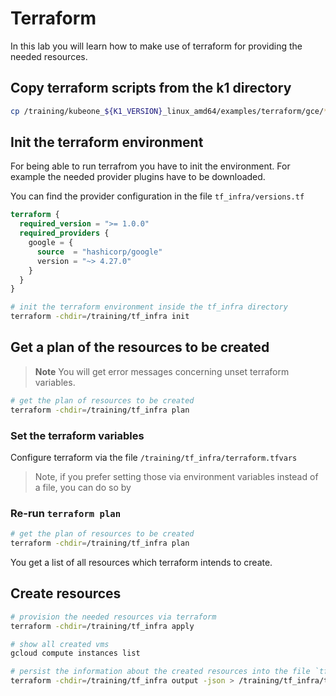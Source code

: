 # Terraform

In this lab you will learn how to make use of terraform for providing the needed resources.

## Copy terraform scripts from the k1 directory

```bash
cp /training/kubeone_${K1_VERSION}_linux_amd64/examples/terraform/gce/*.tf /training/tf_infra
```

## Init the terraform environment

For being able to run terrafrom you have to init the environment. For example the needed provider plugins have to be downloaded.

You can find the provider configuration in the file `tf_infra/versions.tf`

```terraform
terraform {
  required_version = ">= 1.0.0"
  required_providers {
    google = {
      source  = "hashicorp/google"
      version = "~> 4.27.0"
    }
  }
}
```

```bash
# init the terraform environment inside the tf_infra directory
terraform -chdir=/training/tf_infra init
```

## Get a plan of the resources to be created

> **Note**
> You will get error messages concerning unset terraform variables.

```bash
# get the plan of resources to be created
terraform -chdir=/training/tf_infra plan
```

### Set the terraform variables

Configure terraform via the file `/training/tf_infra/terraform.tfvars`

> Note, if you prefer setting those via environment variables instead of a file, you can do so by

<!-- TODO -->
<!-- ```bash
echo "export TF_VAR_project=${gcloud config get project}" | tee -a /root/.trainingrc
echo "export TF_VAR_cluster_name=k1-training" | tee -a /root/.trainingrc
echo "export TF_VAR_region=europe-west3" | tee -a /root/.trainingrc
echo "export TF_VAR_ssh_public_key_file="/root/.ssh/google_compute_engine.pub"| tee -a /root/.trainingrc

# ensure google credentials are set in your current shell
source /root/.trainingrc
``` -->

### Re-run `terraform plan`

```bash
# get the plan of resources to be created
terraform -chdir=/training/tf_infra plan
```

You get a list of all resources which terraform intends to create.

<!-- TODO hint to machine type and os type -->

<!-- TODO name clash => all resources have to be prefixed!!! flag cluster name -->

## Create resources

```bash
# provision the needed resources via terraform
terraform -chdir=/training/tf_infra apply

# show all created vms
gcloud compute instances list

# persist the information about the created resources into the file `tf.json`
terraform -chdir=/training/tf_infra output -json > /training/tf_infra/tf.json
```

<!-- TODO verify terraform output -->